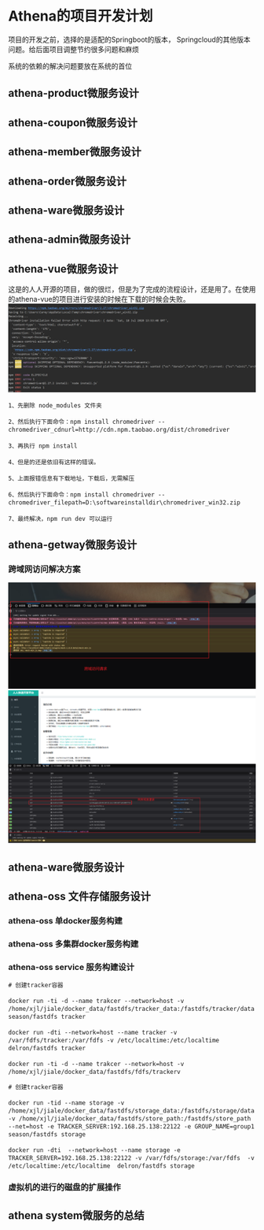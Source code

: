 # Athena的项目开发计划

项目的开发之前，选择的是适配的Springboot的版本， Springcloud的其他版本问题。给后面项目调整节约很多问题和麻烦

系统的依赖的解决问题要放在系统的首位

## athena-product微服务设计

## athena-coupon微服务设计

## athena-member微服务设计

## athena-order微服务设计

## athena-ware微服务设计

## athena-admin微服务设计

## athena-vue微服务设计

这是的人人开源的项目，做的很烂，但是为了完成的流程设计，还是用了。在使用的athena-vue的项目进行安装的时候在下载的时候会失败。
![img.png](images/AthenaSystem/athena-vue-error.png)

```shell
1、先删除 node_modules 文件夹

2、然后执行下面命令：npm install chromedriver --chromedriver_cdnurl=http://cdn.npm.taobao.org/dist/chromedriver

3、再执行 npm install

4、但是的还是依旧有这样的错误。

5、上面报错信息有下载地址，下载后，无需解压

6、然后执行下面命令：npm install chromedriver --chromedriver_filepath=D:\softwareinstalldir\chromedriver_win32.zip

7、最终解决，npm run dev 可以运行
```

## athena-getway微服务设计

### 跨域网访问解决方案

![img.png](images/MicroService/RCS跨域访问请求.png)
![img.png](images/MicroService/RCS_success_login.png)

## athena-ware微服务设计


## athena-oss 文件存储服务设计

### athena-oss 单docker服务构建

### athena-oss 多集群docker服务构建

### athena-oss service 服务构建设计
```shell
# 创建tracker容器 

docker run -ti -d --name trakcer --network=host -v /home/xjl/jiale/docker_data/fastdfs/tracker_data:/fastdfs/tracker/data  season/fastdfs tracker

docker run -dti --network=host --name tracker -v /var/fdfs/tracker:/var/fdfs -v /etc/localtime:/etc/localtime delron/fastdfs tracker

docker run -ti -d --name trakcer --network=host -v /home/xjl/jiale/docker_data/fastdfs/fdfs/trackerv
```

```shell
# 创建tracker容器 

docker run -tid --name storage -v /home/xjl/jiale/docker_data/fastdfs/storage_data:/fastdfs/storage/data -v /home/xjl/jiale/docker_data/fastdfs/store_path:/fastdfs/store_path --net=host -e TRACKER_SERVER:192.168.25.138:22122 -e GROUP_NAME=group1 season/fastdfs storage

docker run -dti  --network=host --name storage -e TRACKER_SERVER=192.168.25.138:22122 -v /var/fdfs/storage:/var/fdfs  -v /etc/localtime:/etc/localtime  delron/fastdfs storage

```


### 虚拟机的进行的磁盘的扩展操作



## athena system微服务的总结


